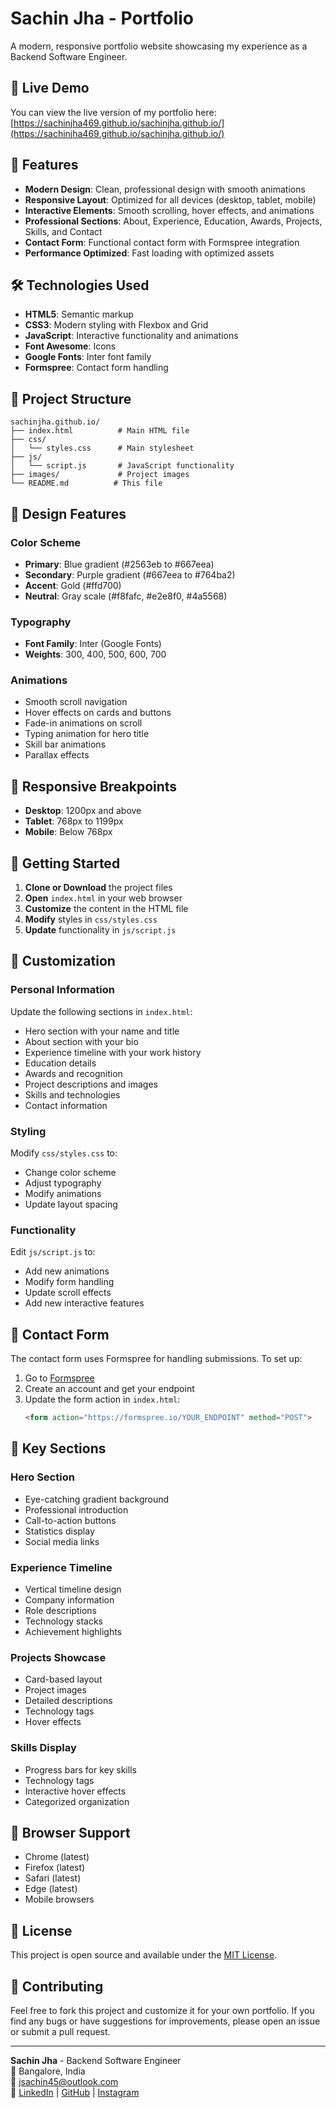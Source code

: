 # Sachin Jha - Portfolio

A modern, responsive portfolio website showcasing my experience as a Backend Software Engineer.

## 🚀 Live Demo

You can view the live version of my portfolio here: [https://sachinjha469.github.io/sachinjha.github.io/](https://sachinjha469.github.io/sachinjha.github.io/)

## 🎨 Features

- **Modern Design**: Clean, professional design with smooth animations
- **Responsive Layout**: Optimized for all devices (desktop, tablet, mobile)
- **Interactive Elements**: Smooth scrolling, hover effects, and animations
- **Professional Sections**: About, Experience, Education, Awards, Projects, Skills, and Contact
- **Contact Form**: Functional contact form with Formspree integration
- **Performance Optimized**: Fast loading with optimized assets

## 🛠️ Technologies Used

- **HTML5**: Semantic markup
- **CSS3**: Modern styling with Flexbox and Grid
- **JavaScript**: Interactive functionality and animations
- **Font Awesome**: Icons
- **Google Fonts**: Inter font family
- **Formspree**: Contact form handling

## 📁 Project Structure

```
sachinjha.github.io/
├── index.html          # Main HTML file
├── css/
│   └── styles.css      # Main stylesheet
├── js/
│   └── script.js       # JavaScript functionality
├── images/             # Project images
└── README.md          # This file
```

## 🎨 Design Features

### Color Scheme
- **Primary**: Blue gradient (#2563eb to #667eea)
- **Secondary**: Purple gradient (#667eea to #764ba2)
- **Accent**: Gold (#ffd700)
- **Neutral**: Gray scale (#f8fafc, #e2e8f0, #4a5568)

### Typography
- **Font Family**: Inter (Google Fonts)
- **Weights**: 300, 400, 500, 600, 700

### Animations
- Smooth scroll navigation
- Hover effects on cards and buttons
- Fade-in animations on scroll
- Typing animation for hero title
- Skill bar animations
- Parallax effects

## 📱 Responsive Breakpoints

- **Desktop**: 1200px and above
- **Tablet**: 768px to 1199px
- **Mobile**: Below 768px

## 🚀 Getting Started

1. **Clone or Download** the project files
2. **Open** `index.html` in your web browser
3. **Customize** the content in the HTML file
4. **Modify** styles in `css/styles.css`
5. **Update** functionality in `js/script.js`

## 📝 Customization

### Personal Information
Update the following sections in `index.html`:
- Hero section with your name and title
- About section with your bio
- Experience timeline with your work history
- Education details
- Awards and recognition
- Project descriptions and images
- Skills and technologies
- Contact information

### Styling
Modify `css/styles.css` to:
- Change color scheme
- Adjust typography
- Modify animations
- Update layout spacing

### Functionality
Edit `js/script.js` to:
- Add new animations
- Modify form handling
- Update scroll effects
- Add new interactive features

## 📧 Contact Form

The contact form uses Formspree for handling submissions. To set up:

1. Go to [Formspree](https://formspree.io/)
2. Create an account and get your endpoint
3. Update the form action in `index.html`:
   ```html
   <form action="https://formspree.io/YOUR_ENDPOINT" method="POST">
   ```

## 🌟 Key Sections

### Hero Section
- Eye-catching gradient background
- Professional introduction
- Call-to-action buttons
- Statistics display
- Social media links

### Experience Timeline
- Vertical timeline design
- Company information
- Role descriptions
- Technology stacks
- Achievement highlights

### Projects Showcase
- Card-based layout
- Project images
- Detailed descriptions
- Technology tags
- Hover effects

### Skills Display
- Progress bars for key skills
- Technology tags
- Interactive hover effects
- Categorized organization

## 🔧 Browser Support

- Chrome (latest)
- Firefox (latest)
- Safari (latest)
- Edge (latest)
- Mobile browsers

## 📄 License

This project is open source and available under the [MIT License](LICENSE).

## 🤝 Contributing

Feel free to fork this project and customize it for your own portfolio. If you find any bugs or have suggestions for improvements, please open an issue or submit a pull request.

---

**Sachin Jha** - Backend Software Engineer  
📍 Bangalore, India  
📧 jsachin45@outlook.com  
🔗 [LinkedIn](https://linkedin.com/in/sachin-jha/) | [GitHub](https://github.com/sachinjha469) | [Instagram](https://www.instagram.com/sachin.jhaaa/) 